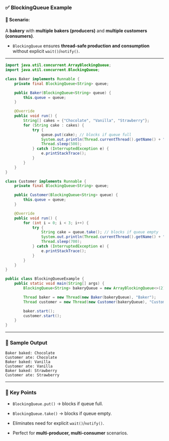 ### ✅ **BlockingQueue Example**

#### 🧠 Scenario:

A **bakery** with **multiple bakers (producers)** and **multiple customers (consumers)**.

- `BlockingQueue` ensures **thread-safe production and consumption** without explicit `wait()`/`notify()`.
    

---

```java
import java.util.concurrent.ArrayBlockingQueue;
import java.util.concurrent.BlockingQueue;

class Baker implements Runnable {
    private final BlockingQueue<String> queue;

    public Baker(BlockingQueue<String> queue) {
        this.queue = queue;
    }

    @Override
    public void run() {
        String[] cakes = {"Chocolate", "Vanilla", "Strawberry"};
        for (String cake : cakes) {
            try {
                queue.put(cake); // blocks if queue full
                System.out.println(Thread.currentThread().getName() + " baked: " + cake);
                Thread.sleep(500);
            } catch (InterruptedException e) {
                e.printStackTrace();
            }
        }
    }
}

class Customer implements Runnable {
    private final BlockingQueue<String> queue;

    public Customer(BlockingQueue<String> queue) {
        this.queue = queue;
    }

    @Override
    public void run() {
        for (int i = 0; i < 3; i++) {
            try {
                String cake = queue.take(); // blocks if queue empty
                System.out.println(Thread.currentThread().getName() + " ate: " + cake);
                Thread.sleep(700);
            } catch (InterruptedException e) {
                e.printStackTrace();
            }
        }
    }
}

public class BlockingQueueExample {
    public static void main(String[] args) {
        BlockingQueue<String> bakeryQueue = new ArrayBlockingQueue<>(2); // max 2 cakes at a time

        Thread baker = new Thread(new Baker(bakeryQueue), "Baker");
        Thread customer = new Thread(new Customer(bakeryQueue), "Customer");

        baker.start();
        customer.start();
    }
}
```

---

### 🧾 **Sample Output**

```
Baker baked: Chocolate
Customer ate: Chocolate
Baker baked: Vanilla
Customer ate: Vanilla
Baker baked: Strawberry
Customer ate: Strawberry
```

---

### 🧠 **Key Points**

- `BlockingQueue.put()` → blocks if queue full.
    
- `BlockingQueue.take()` → blocks if queue empty.
    
- Eliminates need for explicit `wait()`/`notify()`.
    
- Perfect for **multi-producer, multi-consumer** scenarios.
    